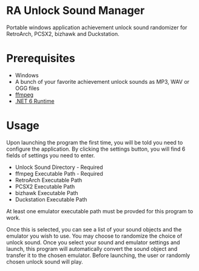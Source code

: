 # RA Unlock Sound Manager
Portable windows application achievement unlock sound randomizer for RetroArch, PCSX2, bizhawk and Duckstation.

# Prerequisites
* Windows
* A bunch of your favorite achievement unlock sounds as MP3, WAV or OGG files
* [ffmpeg](https://ffmpeg.org/)
* [.NET 6 Runtime](https://dotnet.microsoft.com/en-us/download/dotnet/6.0)

# Usage
Upon launching the program the first time, you will be told you need to configure the application.  By clicking the settings button, you will find 6 fields of settings you need to enter.

* Unlock Sound Directory - Required
* ffmpeg Executable Path - Required
* RetroArch Executable Path
* PCSX2 Executable Path
* bizhawk Executable Path
* Duckstation Executable Path

At least one emulator executable path must be provded for this program to work.

Once this is selected, you can see a list of your sound objects and the emulator you wish to use.  You may choose to randomize the choice of unlock sound.  Once you select your sound and emulator settings and launch, this program will automatically convert the sound object and transfer it to the chosen emulator.  Before launching, the user or randomly chosen unlock sound will play.
